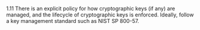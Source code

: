 1.11 There is an explicit policy for how cryptographic keys (if any) are managed, and the lifecycle of cryptographic keys is enforced. Ideally, follow a key management standard such as NIST SP 800-57.